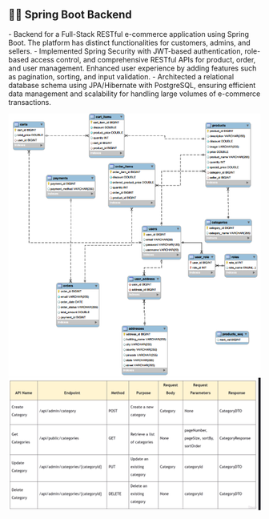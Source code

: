 
<h2>👨‍💻 Spring Boot Backend</h2>
-	Backend for a Full-Stack RESTful e-commerce application using Spring Boot. The platform has distinct functionalities for customers, admins, and sellers. 
-	Implemented Spring Security with JWT-based authentication, role-based access control, and comprehensive RESTful APIs for product, order, and user management. Enhanced user experience by adding features such as pagination, sorting, and input validation. 
-	Architected a relational database schema using JPA/Hibernate with PostgreSQL, ensuring efficient data management and scalability for handling large volumes of e-commerce transactions. 

![Database Design](https://github.com/tanka/Java-SpringBoot-Ecom-Project/blob/master/err-diagram.PNG)
![API Design for first Entity](https://github.com/tanka/Java-SpringBoot-Ecom-Project/blob/master/application-end-points.PNG)
